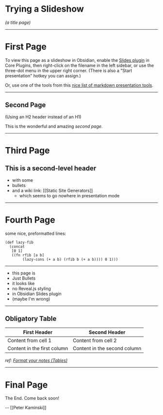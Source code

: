 # Trying a Slideshow
_(a title page)_

---

# First Page
To view this page as a slideshow in Obsidian, enable the [Slides plugin](https://help.obsidian.md/Plugins/Slides) in Core Plugins, then right-click on the filename in the left sidebar, or use the three-dot menu in the upper right corner. (There is also a "Start presentation" hotkey you can assign.)

Or, use one of the tools from this [nice list of markdown presentation tools](https://gist.github.com/johnloy/27dd124ad40e210e91c70dd1c24ac8c8).

---
## Second Page
(Using an H2 header instead of an H1)

This is the wonderful and amazing _second page._

---
# Third Page
## This is a second-level header
- with some
- bullets
- and a wiki link: [[Static Site Generators]]
	- which seems to go nowhere in presentation mode

---
# Fourth Page

some nice, preformatted lines:

```
(def lazy-fib
  (concat
   [0 1]
   ((fn rfib [a b]
        (lazy-cons (+ a b) (rfib b (+ a b)))) 0 1)))
```

---
- this page is
- Just Bullets
- it looks like
- no Reveal.js styling
- in Obsidian Slides plugin
- (maybe I'm wrong)

---
## Obligatory Table

First Header | Second Header
------------ | ------------
Content from cell 1 | Content from cell 2
Content in the first column | Content in the second column

_ref: [Format your notes (Tables)](https://help.obsidian.md/How+to/Format+your+notes#Tables)_

---
# Final Page
The End.
Come back soon!

 -- [[Peter Kaminski]]